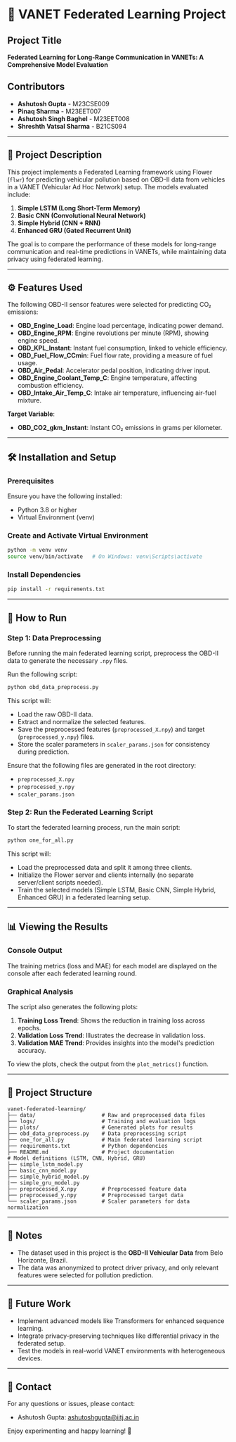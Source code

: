 # 🚗 VANET Federated Learning Project

## Project Title
**Federated Learning for Long-Range Communication in VANETs: A Comprehensive Model Evaluation**

## Contributors
- **Ashutosh Gupta** - M23CSE009
- **Pinaq Sharma** - M23EET007
- **Ashutosh Singh Baghel** - M23EET008
- **Shreshth Vatsal Sharma** - B21CS094

---

## 📄 Project Description
This project implements a Federated Learning framework using Flower (`flwr`) for predicting vehicular pollution based on OBD-II data from vehicles in a VANET (Vehicular Ad Hoc Network) setup. The models evaluated include:

1. **Simple LSTM (Long Short-Term Memory)**
2. **Basic CNN (Convolutional Neural Network)**
3. **Simple Hybrid (CNN + RNN)**
4. **Enhanced GRU (Gated Recurrent Unit)**

The goal is to compare the performance of these models for long-range communication and real-time predictions in VANETs, while maintaining data privacy using federated learning.

---

## ⚙️ Features Used
The following OBD-II sensor features were selected for predicting CO₂ emissions:

- **OBD_Engine_Load**: Engine load percentage, indicating power demand.
- **OBD_Engine_RPM**: Engine revolutions per minute (RPM), showing engine speed.
- **OBD_KPL_Instant**: Instant fuel consumption, linked to vehicle efficiency.
- **OBD_Fuel_Flow_CCmin**: Fuel flow rate, providing a measure of fuel usage.
- **OBD_Air_Pedal**: Accelerator pedal position, indicating driver input.
- **OBD_Engine_Coolant_Temp_C**: Engine temperature, affecting combustion efficiency.
- **OBD_Intake_Air_Temp_C**: Intake air temperature, influencing air-fuel mixture.

**Target Variable**:
- **OBD_CO2_gkm_Instant**: Instant CO₂ emissions in grams per kilometer.

---

## 🛠️ Installation and Setup

### Prerequisites
Ensure you have the following installed:
- Python 3.8 or higher
- Virtual Environment (venv)

### Create and Activate Virtual Environment
```bash
python -m venv venv
source venv/bin/activate   # On Windows: venv\Scripts\activate
```

### Install Dependencies
```bash
pip install -r requirements.txt
```

---

## 🚀 How to Run

### Step 1: Data Preprocessing
Before running the main federated learning script, preprocess the OBD-II data to generate the necessary `.npy` files.

Run the following script:
```bash
python obd_data_preprocess.py
```

This script will:
- Load the raw OBD-II data.
- Extract and normalize the selected features.
- Save the preprocessed features (`preprocessed_X.npy`) and target (`preprocessed_y.npy`) files.
- Store the scaler parameters in `scaler_params.json` for consistency during prediction.

Ensure that the following files are generated in the root directory:
- `preprocessed_X.npy`
- `preprocessed_y.npy`
- `scaler_params.json`

### Step 2: Run the Federated Learning Script
To start the federated learning process, run the main script:
```bash
python one_for_all.py
```

This script will:
- Load the preprocessed data and split it among three clients.
- Initialize the Flower server and clients internally (no separate server/client scripts needed).
- Train the selected models (Simple LSTM, Basic CNN, Simple Hybrid, Enhanced GRU) in a federated learning setup.

---

## 📊 Viewing the Results

### Console Output
The training metrics (loss and MAE) for each model are displayed on the console after each federated learning round.

### Graphical Analysis
The script also generates the following plots:
1. **Training Loss Trend**: Shows the reduction in training loss across epochs.
2. **Validation Loss Trend**: Illustrates the decrease in validation loss.
3. **Validation MAE Trend**: Provides insights into the model's prediction accuracy.

To view the plots, check the output from the `plot_metrics()` function.

---

## 📂 Project Structure
```
vanet-federated-learning/
├── data/                     # Raw and preprocessed data files
├── logs/                     # Training and evaluation logs
├── plots/                    # Generated plots for results
├── obd_data_preprocess.py    # Data preprocessing script
├── one_for_all.py            # Main federated learning script
├── requirements.txt          # Python dependencies
├── README.md                 # Project documentation                   # Model definitions (LSTM, CNN, Hybrid, GRU)
├── simple_lstm_model.py
├── basic_cnn_model.py
├── simple_hybrid_model.py
|── simple_gru_model.py
├── preprocessed_X.npy        # Preprocessed feature data
├── preprocessed_y.npy        # Preprocessed target data
└── scaler_params.json        # Scaler parameters for data normalization
```

---

## 📝 Notes
- The dataset used in this project is the **OBD-II Vehicular Data** from Belo Horizonte, Brazil.
- The data was anonymized to protect driver privacy, and only relevant features were selected for pollution prediction.

---

## 🔮 Future Work
- Implement advanced models like Transformers for enhanced sequence learning.
- Integrate privacy-preserving techniques like differential privacy in the federated setup.
- Test the models in real-world VANET environments with heterogeneous devices.

---

## 📧 Contact
For any questions or issues, please contact:

- Ashutosh Gupta: ashutoshgupta@iitj.ac.in


Enjoy experimenting and happy learning! 🚀